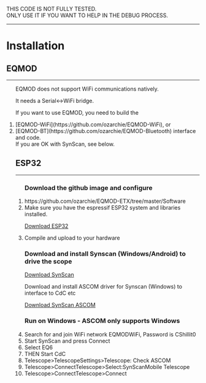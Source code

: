 THIS CODE IS NOT FULLY TESTED.  
ONLY USE IT IF YOU WANT TO HELP IN THE DEBUG PROCESS.  
<hr />
<h1>Installation</h1>

<h2>EQMOD</h2>
<hr />
<ol>
EQMOD does not support WiFi communications natively.  
  
It needs a Serial<->WiFi bridge.  

If you want to use EQMOD, you need to build the  
<li> [EQMOD-WiFi](https://github.com/ozarchie/EQMOD-WiFi), or  
<li> [EQMOD-BT](https://github.com/ozarchie/EQMOD-Bluetooth)  
    interface and code.  
</li>	
If you are OK with SynScan, see below.  

<h2>ESP32</h2>
<hr />
<ol>
<h3>Download the github image and configure</h3>
<li>https://github.com/ozarchie/EQMOD-ETX/tree/master/Software</li>
<li>Make sure you have the espressif ESP32 system and libraries installed.  
  
  [Download ESP32](https://github.com/espressif/arduino-esp32/blob/master/docs/arduino-ide/windows.md)</li>

<li>Compile and upload to your hardware  

<h3>Download and install Synscan (Windows/Android) to drive the scope</h3>

[Download SynScan](http://skywatcher.com/download/software/synscan-app/ "Title")  

Download and install ASCOM driver for Synscan (Windows) to interface to CdC etc

[Download SynScan ASCOM](http://skywatcher.com/download/software/ascom-driver/ "Title")  

</li>

<h3>Run on Windows - ASCOM only supports Windows</h3>
<li>Search for and join WiFi network EQMODWiFi, Password is CShillit0</li>
<li>Start SynScan and press Connect</li>
<li>Select EQ6</li>

<li>THEN Start CdC</li>
<li>Telescope>TelescopeSettings>Telescope: Check ASCOM</li>
<li>Telescope>ConnectTelescope>Select:SynScanMobile Telescope</li>
<li>Telescope>ConnectTelescope>Connect</li>
